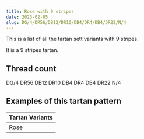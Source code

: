 ```yaml
---
title: Rose with 9 stripes
date: 2023-02-05
slug: DG/4/DR56/DB12/DR10/DB4/DR4/DB4/DR22/N/4
---
```

This is a list of all the tartan sett variants with 9 stripes.

It is a 9 stripes tartan.


## Thread count
DG/4 DR56 DB12 DR10 DB4 DR4 DB4 DR22 N/4

## Examples of this tartan pattern

| Tartan Variants |
|---------------|
| [Rose](/variants/dg/4/dr56/db12/dr10/db4/dr4/db4/dr22/n/4-db000052-dg11450d-draa0000-naaaaaa)||

